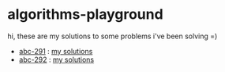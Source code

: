 # algorithms-playground
hi, these are my solutions to some problems i've been solving =)

  - [abc-291](https://atcoder.jp/contests/abc291) : [my solutions](https://github.com/luizacostam/algorithms-playground/tree/main/atcoder-problemset/abc-291)
  - [abc-292](https://atcoder.jp/contests/abc292) : [my solutions](https://github.com/luizacostam/algorithms-playground/tree/main/atcoder-problemset/abc-292)
